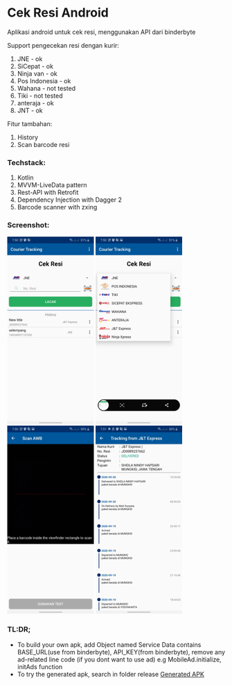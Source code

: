 # Cek Resi Android

Aplikasi android untuk cek resi, menggunakan API dari binderbyte

Support pengecekan resi dengan kurir:
1. JNE - ok
2. SiCepat - ok
3. Ninja van - ok
4. Pos Indonesia - ok
5. Wahana - not tested
6. Tiki - not tested
7. anteraja - ok
8. JNT - ok

Fitur tambahan:
1. History
2. Scan barcode resi

### Techstack:
1. Kotlin
2. MVVM-LiveData pattern
3. Rest-API with Retrofit
4. Dependency Injection with Dagger 2 
5. Barcode scanner with zxing

### Screenshot:
<p float="left">
<img src="https://github.com/Ram-adhan/md-photo/blob/master/courier-tracking-android/Screenshot_20201019-195030_Courier%20Tracking.jpg" width="200" title="Main Screen">
<img src="https://github.com/Ram-adhan/md-photo/blob/master/courier-tracking-android/Screenshot_20201019-195034_Courier%20Tracking.jpg" width="200" title="Courier list">
<img src="https://github.com/Ram-adhan/md-photo/blob/master/courier-tracking-android/Screenshot_20201019-195045_Courier%20Tracking.jpg" width="200" title="Barcode scan">
<img src="https://github.com/Ram-adhan/md-photo/blob/master/courier-tracking-android/Screenshot_20201019-195103_Courier%20Tracking.jpg" width="200" title="Detail tracking">
</p>

### TL:DR;
- To build your own apk, add Object named Service Data contains BASE_URL(use from binderbyte), API_KEY(from binderbyte),
remove any ad-related line code (if you dont want to use ad) e.g MobileAd.initialize, initAds function
- To try the generated apk, search in folder release [Generated APK](https://github.com/Ram-adhan/cek_resi_android/blob/master/app/release/app-release.apk)
